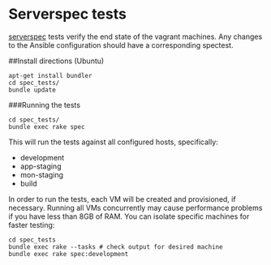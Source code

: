 # Serverspec tests

[serverspec](http://serverspec.org/) tests verify the end state of the vagrant machines. 
Any changes to the Ansible configuration should have a corresponding spectest.

##Install directions (Ubuntu)
```
apt-get install bundler
cd spec_tests/
bundle update
```

###Running the tests

```
cd spec_tests/
bundle exec rake spec
```
This will run the tests against all configured hosts, specifically: 
* development
* app-staging
* mon-staging
* build

In order to run the tests, each VM will be created and provisioned, if necessary.
Running all VMs concurrently may cause performance problems if you have less
than 8GB of RAM. You can isolate specific machines for faster testing:

```
cd spec_tests
bundle exec rake --tasks # check output for desired machine
bundle exec rake spec:development
```

